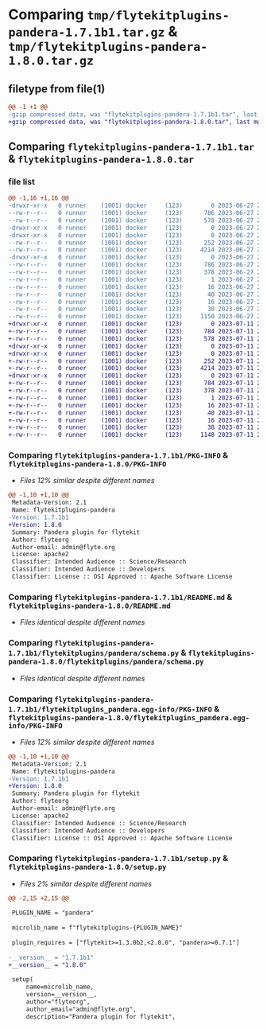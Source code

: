 # Comparing `tmp/flytekitplugins-pandera-1.7.1b1.tar.gz` & `tmp/flytekitplugins-pandera-1.8.0.tar.gz`

## filetype from file(1)

```diff
@@ -1 +1 @@
-gzip compressed data, was "flytekitplugins-pandera-1.7.1b1.tar", last modified: Tue Jun 27 22:00:59 2023, max compression
+gzip compressed data, was "flytekitplugins-pandera-1.8.0.tar", last modified: Tue Jul 11 22:07:23 2023, max compression
```

## Comparing `flytekitplugins-pandera-1.7.1b1.tar` & `flytekitplugins-pandera-1.8.0.tar`

### file list

```diff
@@ -1,16 +1,16 @@
-drwxr-xr-x   0 runner    (1001) docker     (123)        0 2023-06-27 22:00:59.056732 flytekitplugins-pandera-1.7.1b1/
--rw-r--r--   0 runner    (1001) docker     (123)      786 2023-06-27 22:00:59.056732 flytekitplugins-pandera-1.7.1b1/PKG-INFO
--rw-r--r--   0 runner    (1001) docker     (123)      578 2023-06-27 22:00:35.000000 flytekitplugins-pandera-1.7.1b1/README.md
-drwxr-xr-x   0 runner    (1001) docker     (123)        0 2023-06-27 22:00:59.052731 flytekitplugins-pandera-1.7.1b1/flytekitplugins/
-drwxr-xr-x   0 runner    (1001) docker     (123)        0 2023-06-27 22:00:59.052731 flytekitplugins-pandera-1.7.1b1/flytekitplugins/pandera/
--rw-r--r--   0 runner    (1001) docker     (123)      252 2023-06-27 22:00:35.000000 flytekitplugins-pandera-1.7.1b1/flytekitplugins/pandera/__init__.py
--rw-r--r--   0 runner    (1001) docker     (123)     4214 2023-06-27 22:00:35.000000 flytekitplugins-pandera-1.7.1b1/flytekitplugins/pandera/schema.py
-drwxr-xr-x   0 runner    (1001) docker     (123)        0 2023-06-27 22:00:59.056732 flytekitplugins-pandera-1.7.1b1/flytekitplugins_pandera.egg-info/
--rw-r--r--   0 runner    (1001) docker     (123)      786 2023-06-27 22:00:59.000000 flytekitplugins-pandera-1.7.1b1/flytekitplugins_pandera.egg-info/PKG-INFO
--rw-r--r--   0 runner    (1001) docker     (123)      378 2023-06-27 22:00:59.000000 flytekitplugins-pandera-1.7.1b1/flytekitplugins_pandera.egg-info/SOURCES.txt
--rw-r--r--   0 runner    (1001) docker     (123)        1 2023-06-27 22:00:59.000000 flytekitplugins-pandera-1.7.1b1/flytekitplugins_pandera.egg-info/dependency_links.txt
--rw-r--r--   0 runner    (1001) docker     (123)       16 2023-06-27 22:00:59.000000 flytekitplugins-pandera-1.7.1b1/flytekitplugins_pandera.egg-info/namespace_packages.txt
--rw-r--r--   0 runner    (1001) docker     (123)       40 2023-06-27 22:00:59.000000 flytekitplugins-pandera-1.7.1b1/flytekitplugins_pandera.egg-info/requires.txt
--rw-r--r--   0 runner    (1001) docker     (123)       16 2023-06-27 22:00:59.000000 flytekitplugins-pandera-1.7.1b1/flytekitplugins_pandera.egg-info/top_level.txt
--rw-r--r--   0 runner    (1001) docker     (123)       38 2023-06-27 22:00:59.056732 flytekitplugins-pandera-1.7.1b1/setup.cfg
--rw-r--r--   0 runner    (1001) docker     (123)     1150 2023-06-27 22:00:50.000000 flytekitplugins-pandera-1.7.1b1/setup.py
+drwxr-xr-x   0 runner    (1001) docker     (123)        0 2023-07-11 22:07:23.415742 flytekitplugins-pandera-1.8.0/
+-rw-r--r--   0 runner    (1001) docker     (123)      784 2023-07-11 22:07:23.415742 flytekitplugins-pandera-1.8.0/PKG-INFO
+-rw-r--r--   0 runner    (1001) docker     (123)      578 2023-07-11 22:06:52.000000 flytekitplugins-pandera-1.8.0/README.md
+drwxr-xr-x   0 runner    (1001) docker     (123)        0 2023-07-11 22:07:23.411742 flytekitplugins-pandera-1.8.0/flytekitplugins/
+drwxr-xr-x   0 runner    (1001) docker     (123)        0 2023-07-11 22:07:23.415742 flytekitplugins-pandera-1.8.0/flytekitplugins/pandera/
+-rw-r--r--   0 runner    (1001) docker     (123)      252 2023-07-11 22:06:52.000000 flytekitplugins-pandera-1.8.0/flytekitplugins/pandera/__init__.py
+-rw-r--r--   0 runner    (1001) docker     (123)     4214 2023-07-11 22:06:52.000000 flytekitplugins-pandera-1.8.0/flytekitplugins/pandera/schema.py
+drwxr-xr-x   0 runner    (1001) docker     (123)        0 2023-07-11 22:07:23.415742 flytekitplugins-pandera-1.8.0/flytekitplugins_pandera.egg-info/
+-rw-r--r--   0 runner    (1001) docker     (123)      784 2023-07-11 22:07:23.000000 flytekitplugins-pandera-1.8.0/flytekitplugins_pandera.egg-info/PKG-INFO
+-rw-r--r--   0 runner    (1001) docker     (123)      378 2023-07-11 22:07:23.000000 flytekitplugins-pandera-1.8.0/flytekitplugins_pandera.egg-info/SOURCES.txt
+-rw-r--r--   0 runner    (1001) docker     (123)        1 2023-07-11 22:07:23.000000 flytekitplugins-pandera-1.8.0/flytekitplugins_pandera.egg-info/dependency_links.txt
+-rw-r--r--   0 runner    (1001) docker     (123)       16 2023-07-11 22:07:23.000000 flytekitplugins-pandera-1.8.0/flytekitplugins_pandera.egg-info/namespace_packages.txt
+-rw-r--r--   0 runner    (1001) docker     (123)       40 2023-07-11 22:07:23.000000 flytekitplugins-pandera-1.8.0/flytekitplugins_pandera.egg-info/requires.txt
+-rw-r--r--   0 runner    (1001) docker     (123)       16 2023-07-11 22:07:23.000000 flytekitplugins-pandera-1.8.0/flytekitplugins_pandera.egg-info/top_level.txt
+-rw-r--r--   0 runner    (1001) docker     (123)       38 2023-07-11 22:07:23.415742 flytekitplugins-pandera-1.8.0/setup.cfg
+-rw-r--r--   0 runner    (1001) docker     (123)     1148 2023-07-11 22:07:11.000000 flytekitplugins-pandera-1.8.0/setup.py
```

### Comparing `flytekitplugins-pandera-1.7.1b1/PKG-INFO` & `flytekitplugins-pandera-1.8.0/PKG-INFO`

 * *Files 12% similar despite different names*

```diff
@@ -1,10 +1,10 @@
 Metadata-Version: 2.1
 Name: flytekitplugins-pandera
-Version: 1.7.1b1
+Version: 1.8.0
 Summary: Pandera plugin for flytekit
 Author: flyteorg
 Author-email: admin@flyte.org
 License: apache2
 Classifier: Intended Audience :: Science/Research
 Classifier: Intended Audience :: Developers
 Classifier: License :: OSI Approved :: Apache Software License
```

### Comparing `flytekitplugins-pandera-1.7.1b1/README.md` & `flytekitplugins-pandera-1.8.0/README.md`

 * *Files identical despite different names*

### Comparing `flytekitplugins-pandera-1.7.1b1/flytekitplugins/pandera/schema.py` & `flytekitplugins-pandera-1.8.0/flytekitplugins/pandera/schema.py`

 * *Files identical despite different names*

### Comparing `flytekitplugins-pandera-1.7.1b1/flytekitplugins_pandera.egg-info/PKG-INFO` & `flytekitplugins-pandera-1.8.0/flytekitplugins_pandera.egg-info/PKG-INFO`

 * *Files 12% similar despite different names*

```diff
@@ -1,10 +1,10 @@
 Metadata-Version: 2.1
 Name: flytekitplugins-pandera
-Version: 1.7.1b1
+Version: 1.8.0
 Summary: Pandera plugin for flytekit
 Author: flyteorg
 Author-email: admin@flyte.org
 License: apache2
 Classifier: Intended Audience :: Science/Research
 Classifier: Intended Audience :: Developers
 Classifier: License :: OSI Approved :: Apache Software License
```

### Comparing `flytekitplugins-pandera-1.7.1b1/setup.py` & `flytekitplugins-pandera-1.8.0/setup.py`

 * *Files 2% similar despite different names*

```diff
@@ -2,15 +2,15 @@
 
 PLUGIN_NAME = "pandera"
 
 microlib_name = f"flytekitplugins-{PLUGIN_NAME}"
 
 plugin_requires = ["flytekit>=1.3.0b2,<2.0.0", "pandera>=0.7.1"]
 
-__version__ = "1.7.1b1"
+__version__ = "1.8.0"
 
 setup(
     name=microlib_name,
     version=__version__,
     author="flyteorg",
     author_email="admin@flyte.org",
     description="Pandera plugin for flytekit",
```

